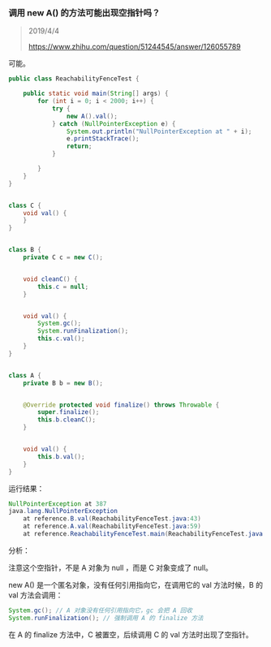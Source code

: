 ### 调用 new A() 的方法可能出现空指针吗？

> 2019/4/4
>
> https://www.zhihu.com/question/51244545/answer/126055789

可能。

```java
public class ReachabilityFenceTest {

    public static void main(String[] args) {
        for (int i = 0; i < 2000; i++) {
            try {
                new A().val();
            } catch (NullPointerException e) {
                System.out.println("NullPointerException at " + i);
                e.printStackTrace();
                return;
            }

        }
    }
}


class C {
    void val() {
    }
}


class B {
    private C c = new C();


    void cleanC() {
        this.c = null;
    }


    void val() {
        System.gc();
        System.runFinalization();
        this.c.val();
    }
}


class A {
    private B b = new B();


    @Override protected void finalize() throws Throwable {
        super.finalize();
        this.b.cleanC();
    }


    void val() {
        this.b.val();
    }
}
```

运行结果：

```java
NullPointerException at 387
java.lang.NullPointerException
	at reference.B.val(ReachabilityFenceTest.java:43)
	at reference.A.val(ReachabilityFenceTest.java:59)
	at reference.ReachabilityFenceTest.main(ReachabilityFenceTest.java:13)
```

分析：

注意这个空指针，不是 A 对象为 null ，而是 C 对象变成了 null。

new A() 是一个匿名对象，没有任何引用指向它，在调用它的 val 方法时候，B 的 val 方法会调用：

```java
System.gc(); // A 对象没有任何引用指向它，gc 会把 A 回收
System.runFinalization(); // 强制调用 A 的 finalize 方法
```

在 A 的 finalize 方法中，C 被置空，后续调用 C 的 val 方法时出现了空指针。